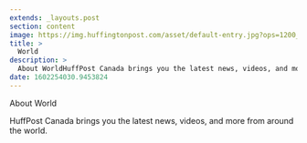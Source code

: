 ```yaml
--- 
extends: _layouts.post 
section: content 
image: https://img.huffingtonpost.com/asset/default-entry.jpg?ops=1200_630 
title: > 
  World 
description: > 
  About WorldHuffPost Canada brings you the latest news, videos, and more from around the world. 
date: 1602254030.9453824 
--- 
```

About World

HuffPost Canada brings you the latest news, videos, and more from around the world.